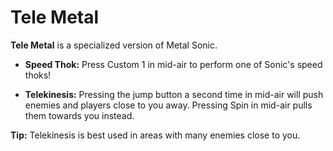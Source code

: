 # Tele Metal
**Tele Metal** is a specialized version of Metal Sonic.

- **Speed Thok:**
Press Custom 1 in mid-air to perform one of Sonic's speed thoks!

- **Telekinesis:**
Pressing the jump button a second time in mid-air will push enemies and players close to you away.
Pressing Spin in mid-air pulls them towards you instead.

**Tip:** Telekinesis is best used in areas with many enemies close to you.
